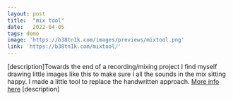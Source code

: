 ```yaml
---
layout: post
title:  "mix tool"
date:   2022-04-05
tags: demo
image: 'https://b38tn1k.com/images/previews/mixtool.png'
link: 'https://b38tn1k.com/mixtool/'
---
```


[description]Towards the end of a recording/mixing project I find myself drawing little images like this to make sure I all the sounds in the mix sitting happy. I made a little tool to replace the handwritten approach. [More info here](https://b38tn1k.com/mixtool/help/) [description]

